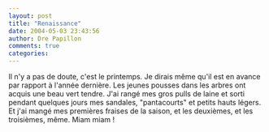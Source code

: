 ```yaml
---
layout: post
title: "Renaissance"
date: 2004-05-03 23:43:56
author: Dre Papillon
comments: true
categories: 
---
```



Il n'y a pas de doute, c'est le printemps.  Je dirais même qu'il est en avance par rapport à l'année dernière.  Les jeunes pousses dans les arbres ont acquis une beau vert tendre.  J'ai rangé mes gros pulls de laine et sorti pendant quelques jours mes sandales, "pantacourts" et petits hauts légers.  Et j'ai mangé mes premières fraises de la saison, et les deuxièmes, et les troisièmes, même.  Miam miam !